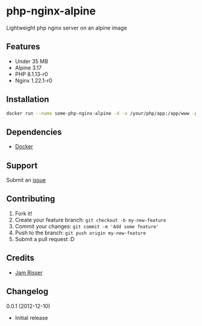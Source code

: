 # php-nginx-alpine

Lightweight php nginx server on an alpine image


## Features
<!------------------------------------------------------->

* Under 35 MB
* Alpine 3.17
* PHP 8.1.13-r0
* Nginx 1.22.1-r0


## Installation
<!------------------------------------------------------->

```sh
docker run --name some-php-nginx-alpine -d -v /your/php/app:/app/www -p 8888:8888 altrgeek/nginx-php-alpine:latest
```


## Dependencies
<!------------------------------------------------------->

* [Docker](https://www.docker.com/)


## Support
<!------------------------------------------------------->

Submit an [issue](https://github.com/altrgeek/php-nginx-alpine-docker/issues/new)


## Contributing
<!------------------------------------------------------->

1. Fork it!
2. Create your feature branch: `git checkout -b my-new-feature`
3. Commit your changes: `git commit -m 'Add some feature'`
4. Push to the branch: `git push origin my-new-feature`
5. Submit a pull request :D


## Credits
<!------------------------------------------------------->

* [Jam Risser](https://github.com/clayrisser/php-nginx-alpine-docker)


## Changelog
<!------------------------------------------------------->

0.0.1 (2012-12-10)
* Initial release
